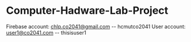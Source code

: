 # Computer-Hadware-Lab-Project
Firebase account:
chlp.co2041@gmail.com -- hcmutco2041
<space><space>
User account:
user1@co2041.com -- thisisuser1
